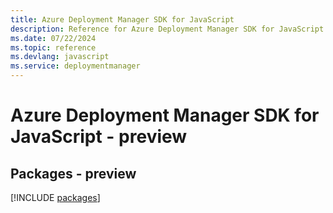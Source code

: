 ```yaml
---
title: Azure Deployment Manager SDK for JavaScript
description: Reference for Azure Deployment Manager SDK for JavaScript
ms.date: 07/22/2024
ms.topic: reference
ms.devlang: javascript
ms.service: deploymentmanager
---
```

# Azure Deployment Manager SDK for JavaScript - preview
## Packages - preview
[!INCLUDE [packages](deployment-manager-index.md)]